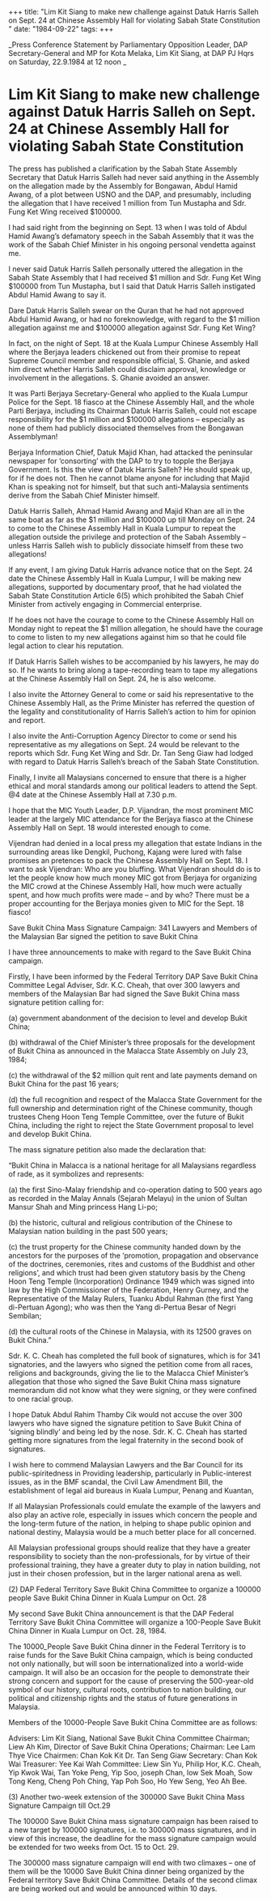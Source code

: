 +++ 
title: "Lim Kit Siang to make new challenge against Datuk Harris Salleh on Sept. 24 at Chinese Assembly Hall for violating Sabah State Constitution	"
date: "1984-09-22"
tags:
+++

_Press Conference Statement by Parliamentary Opposition Leader, DAP Secretary-General and MP for Kota Melaka, Lim Kit Siang, at DAP PJ Hqrs on Saturday, 22.9.1984 at 12 noon	_	

# Lim Kit Siang to make new challenge against Datuk Harris Salleh on Sept. 24 at Chinese Assembly Hall for violating Sabah State Constitution						

The press has published a clarification by the Sabah State Assembly Secretary that Datuk Harris Salleh had never said anything in the Assembly on the allegation made by the Assembly for Bongawan, Abdul Hamid Awang, of a plot between USNO and the DAP, and presumably, including the allegation that I have received 1 million from Tun Mustapha and Sdr. Fung Ket Wing received $100000.</u>

I had said right from the beginning on Sept. 13 when I was told of Abdul Hamid Awang’s defamatory speech in the Sabah Assembly that it was the work of the Sabah Chief Minister in his ongoing personal vendetta against me.

I never said Datuk Harris Salleh personally uttered the allegation in the Sabah State Assembly that I had received $1 million and Sdr. Fung Ket Wing $100000 from Tun Mustapha, but I said that Datuk Harris Salleh instigated Abdul Hamid Awang to say it.

Dare Datuk Harris Salleh swear on the Quran that he had not approved Abdul Hamid Awang, or had no foreknowledge, with regard to the $1 million allegation against me and $100000 allegation against Sdr. Fung Ket Wing?

In fact, on the night of Sept. 18 at the Kuala Lumpur Chinese Assembly Hall where the Berjaya leaders chickened out from their promise to repeat Supreme Council member and responsible official, S. Ghanie, and asked him direct whether Harris Salleh could disclaim approval, knowledge or involvement in the allegations. S. Ghanie avoided an answer.

It was Parti Berjaya Secretary-General who applied to the Kuala Lumpur Police for the Sept. 18 fiasco at the Chinese Assembly Hall, and the whole Parti Berjaya, including its Chairman Datuk Harris Salleh, could not escape responsibility for the $1 million and $100000 allegations – especially as none of them had publicly dissociated themselves from the Bongawan Assemblyman!

Berjaya Information Chief, Datuk Majid Khan, had attacked the peninsular newspaper for ‘consorting’ with the DAP to try to topple the Berjaya Government. Is this the view of Datuk Harris Salleh? He should speak up, for if he does not. Then he cannot blame anyone for including that Majid Khan is speaking not for himself, but that such anti-Malaysia sentiments derive from the Sabah Chief Minister himself.

Datuk Harris Salleh, Ahmad Hamid Awang and Majid Khan are all in the same boat as far as the $1 million and $100000 up till Monday on Sept. 24 to come to the Chinese Assembly Hall in Kuala Lumpur to repeat the allegation outside the privilege and protection of the Sabah Assembly – unless Harris Salleh wish to publicly dissociate himself from these two allegations!

If any event, I am giving Datuk Harris advance notice that on the Sept. 24 date the Chinese Assembly Hall in Kuala Lumpur, I will be making new allegations, supported by documentary proof, that he had violated the Sabah State Constitution Article 6(5) which prohibited the Sabah Chief Minister from actively engaging in Commercial enterprise.

If he does not have the courage to come to the Chinese Assembly Hall on Monday night to repeat the $1 million allegation, he should have the courage to come to listen to my new allegations against him so that he could file legal action to clear his reputation.

If Datuk Harris Salleh wishes to be accompanied by his lawyers, he may do so. If he wants to bring along a tape-recording team to tape my allegations at the Chinese Assembly Hall on Sept. 24, he is also welcome.

I also invite the Attorney General to come or said his representative to the Chinese Assembly Hall, as the Prime Minister has referred the question of the legality and constitutionality of Harris Salleh’s action to him for opinion and report.

I also invite the Anti-Corruption Agency Director to come or send his representative as my allegations on Sept. 24 would be relevant to the reports which Sdr. Fung Ket Wing and Sdr. Dr. Tan Seng Giaw had lodged with regard to Datuk Harris Salleh’s breach of the Sabah State Constitution.

Finally, I invite all Malaysians concerned to ensure that there is a higher ethical and moral standards among our political leaders to attend the Sept. @4 date at the Chinese Assembly Hall at 7.30 p.m.											

I hope that the MIC Youth Leader, D.P. Vijandran, the most prominent MIC leader at the largely MIC attendance for the Berjaya fiasco at the Chinese Assembly Hall on Sept. 18 would interested enough to come.

Vijendran had denied in a local press my allegation that estate Indians in the surrounding areas like Dengkil, Puchong, Kajang were lured with false promises an pretences to pack the Chinese Assembly Hall on Sept. 18. I want to ask Vijendran: Who are you bluffing. What Vijendran should do is to let the people know how much money MIC got from Berjaya for organizing the MIC crowd at the Chinese Assembly Hall, how much were actually spent, and how much profits were made – and by who? There must be a proper accounting for the Berjaya monies given to MIC for the Sept. 18 fiasco!

Save Bukit China Mass Signature Campaign: 341 Lawyers and Members of the Malaysian Bar signed the petition to save Bukit China								

I have three announcements to make with regard to the Save Bukit China campaign.

Firstly, I have been informed by the Federal Territory DAP Save Bukit China Committee Legal Adviser, Sdr. K.C. Cheah, that over 300 lawyers and members of the Malaysian Bar had signed the Save Bukit China mass signature petition calling for:

(a)	government abandonment of the decision to level and develop Bukit China;

(b)	withdrawal of the Chief Minister’s three proposals for the development of Bukit China as announced in the Malacca State Assembly on July 23, 1984;

(c)	the withdrawal of the $2 million quit rent and late payments demand on Bukit China for the past 16 years;

(d)	the full recognition and respect of the Malacca State Government for the full ownership and determination right of the Chinese community, though trustees Cheng Hoon Teng Temple Committee, over the future of Bukit China, including the right to reject the State Government proposal to level and develop Bukit China.

The mass signature petition also made the declaration that:

“Bukit China in Malacca is a national heritage for all Malaysians regardless of rade, as it symbolizes and represents:

(a)	the first Sino-Malay friendship and co-operation dating to 500 years ago as recorded in the Malay Annals (Sejarah Melayu) in the union of Sultan Mansur Shah and Ming princess Hang Li-po;

(b)	the historic, cultural and religious contribution of the Chinese to Malaysian nation building in the past 500 years;

(c)	the trust property for the Chinese community handed down by the ancestors for the purposes of the ‘promotion, propagation and observance of the doctrines, ceremonies, rites and customs of the Buddhist and other religions’, and which trust had been given statutory basis by the Cheng Hoon Teng Temple (Incorporation) Ordinance 1949 which was signed into law by the High Commissioner of the Federation, Henry Gurney, and the Representative of the Malay Rulers, Tuanku Abdul Rahman (the first Yang di-Pertuan Agong); who was then the Yang di-Pertua Besar of Negri Sembilan;

(d)	the cultural roots of the Chinese in Malaysia, with its 12500 graves on Bukit China.”

Sdr. K. C. Cheah has completed the full book of signatures, which is for 341 signatories, and the lawyers who signed the petition come from all races, religions and backgrounds, giving the lie to the Malacca Chief Minister’s allegation that those who signed the Save Bukit China mass signature memorandum did not know what they were signing, or they were confined to one racial group.

I hope Datuk Abdul Rahim Thamby Cik would not accuse the over 300 lawyers who have signed the signature petition to Save Bukit China of ‘signing blindly’ and being led by the nose. Sdr. K. C. Cheah has started getting more signatures from the legal fraternity in the second book of signatures.

I wish here to commend Malaysian Lawyers and the Bar Council for its public-spiritedness in Providing leadership, particularly in Public-interest issues, as in the BMF scandal, the Civil Law Amendment Bill, the establishment of legal aid bureaus in Kuala Lumpur, Penang and Kuantan,

If all Malaysian Professionals could emulate the example of the lawyers and also play an active role, especially in issues which concern the people and the long-term future of the nation, in helping to shape public opinion and national destiny, Malaysia would be a much better place for all concerned.

All Malaysian professional groups should realize that they have a greater responsibility to society than the non-professionals, for by virtue of their professional training, they have a greater duty to play in nation building, not just in their chosen profession, but in the larger national arena as well.

(2)	DAP Federal Territory Save Bukit China Committee to organize a 100000 people Save Bukit China Dinner in Kuala Lumpur on Oct. 28 					

My second Save Bukit China announcement is that the DAP Federal Territory Save Bukit China Committee will organize a 100-People Save Bukit China Dinner in Kuala Lumpur on Oct. 28, 1984.

The 10000_People Save Bukit China dinner in the Federal Territory is to raise funds for the Save Bukit China campaign, which is being conducted not only nationally, but will soon be internationalized into a world-wide campaign. It will also be an occasion for the people to demonstrate their strong concern and support for the cause of preserving the 500-year-old symbol of our history, cultural roots, contribution to nation building, our political and citizenship rights and the status of future generations in Malaysia.

Members of the 10000-People Save Bukit China Committee are as follows:

Advisers: Lim Kit Siang, National Save Bukit China Committee Chairman; Liew Ah Kim, Director of Save Bukit China Operations;
Chairman: Lee Lam Thye
Vice Chairmen: Chan Kok Kit
		Dr. Tan Seng Giaw
Secretary: Chan Kok Wai
Treasurer: Yee Kai Wah
Committee: Liew Sin Yu, Philip Hor, K.C. Cheah, Yip Kwok Wai, Tan Yoke Peng, Yip Soo, joseph Chan, low Sek Moah, Sow Tong Keng, Cheng Poh Ching, Yap Poh Soo, Ho Yew Seng, Yeo Ah Bee.

(3)	Another two-week extension of the 300000 Save Bukit China Mass Signature Campaign till Oct.29										

The 100000 Save Bukit China mass signature campaign has been raised to a new target by 100000 signatures, i.e. to 300000 mass signatures, and in view of this increase, the deadline for the mass signature campaign would be extended for two weeks from Oct. 15 to Oct. 29.

The 300000 mass signature campaign will end with two climaxes – one of them will be the 10000 Save Bukit China dinner being organized by the Federal territory Save Bukit China Committee. Details of the second climax are being worked out and would be announced within 10 days.
 
